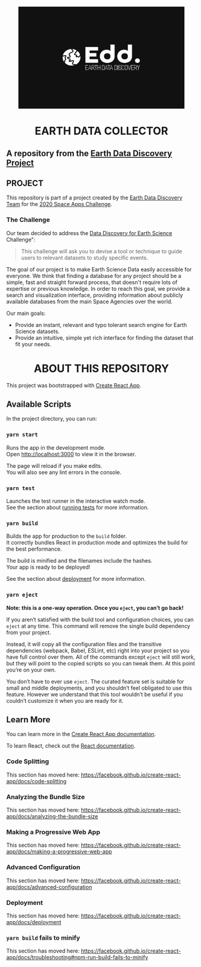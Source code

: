 <p align="center">
  <img src="assets/edd-logo-black.png" alt="Earth Data Discovery" width="440" height="270" />
</p>

<h1 align="center">EARTH DATA COLLECTOR</h1>

## A repository from the [Earth Data Discovery Project](https://earthdatadiscovery.co/)

## PROJECT

This repository is part of a project created by the [Earth Data Discovery Team](https://2020.spaceappschallenge.org/challenges/connect/data-discovery-earth-science/teams/edd/members) for the [2020 Space Apps Challenge](https://2020.spaceappschallenge.org).

### The Challenge

Our team decided to address the [Data Discovery for Earth Science](https://2020.spaceappschallenge.org/challenges/connect/data-discovery-earth-science/details) Challenge":

> This challenge will ask you to devise a tool or technique to guide users to relevant datasets to study specific events.

The goal of our project is to make Earth Science Data easily accessible for everyone. 
We think that finding a database for any project should be a simple, fast and straight forward process, that doesn't require lots of expertise or previous knowledge.
In order to reach this goal, we provide a search and visualization interface, providing information about publicly available databases from the main Space Agencies over the world.

Our main goals:

- Provide an instant, relevant and typo tolerant search engine for Earth Science datasets.
- Provide an intuitive, simple yet rich interface for finding the dataset that fit your needs.

<h1 align="center">ABOUT THIS REPOSITORY</h1>

This project was bootstrapped with [Create React App](https://github.com/facebook/create-react-app).

## Available Scripts

In the project directory, you can run:

### `yarn start`

Runs the app in the development mode.<br />
Open [http://localhost:3000](http://localhost:3000) to view it in the browser.

The page will reload if you make edits.<br />
You will also see any lint errors in the console.

### `yarn test`

Launches the test runner in the interactive watch mode.<br />
See the section about [running tests](https://facebook.github.io/create-react-app/docs/running-tests) for more information.

### `yarn build`

Builds the app for production to the `build` folder.<br />
It correctly bundles React in production mode and optimizes the build for the best performance.

The build is minified and the filenames include the hashes.<br />
Your app is ready to be deployed!

See the section about [deployment](https://facebook.github.io/create-react-app/docs/deployment) for more information.

### `yarn eject`

**Note: this is a one-way operation. Once you `eject`, you can’t go back!**

If you aren’t satisfied with the build tool and configuration choices, you can `eject` at any time. This command will remove the single build dependency from your project.

Instead, it will copy all the configuration files and the transitive dependencies (webpack, Babel, ESLint, etc) right into your project so you have full control over them. All of the commands except `eject` will still work, but they will point to the copied scripts so you can tweak them. At this point you’re on your own.

You don’t have to ever use `eject`. The curated feature set is suitable for small and middle deployments, and you shouldn’t feel obligated to use this feature. However we understand that this tool wouldn’t be useful if you couldn’t customize it when you are ready for it.

## Learn More

You can learn more in the [Create React App documentation](https://facebook.github.io/create-react-app/docs/getting-started).

To learn React, check out the [React documentation](https://reactjs.org/).

### Code Splitting

This section has moved here: https://facebook.github.io/create-react-app/docs/code-splitting

### Analyzing the Bundle Size

This section has moved here: https://facebook.github.io/create-react-app/docs/analyzing-the-bundle-size

### Making a Progressive Web App

This section has moved here: https://facebook.github.io/create-react-app/docs/making-a-progressive-web-app

### Advanced Configuration

This section has moved here: https://facebook.github.io/create-react-app/docs/advanced-configuration

### Deployment

This section has moved here: https://facebook.github.io/create-react-app/docs/deployment

### `yarn build` fails to minify

This section has moved here: https://facebook.github.io/create-react-app/docs/troubleshooting#npm-run-build-fails-to-minify
